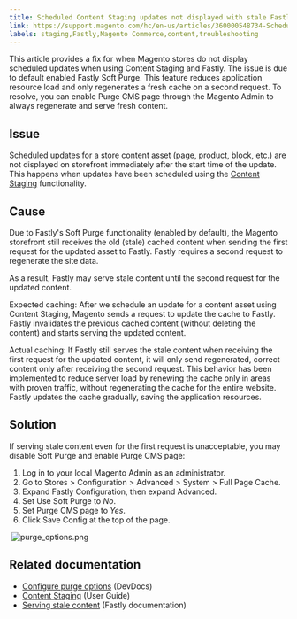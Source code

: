 ```yaml
---
title: Scheduled Content Staging updates not displayed with stale Fastly cache
link: https://support.magento.com/hc/en-us/articles/360000548734-Scheduled-Content-Staging-updates-not-displayed-with-stale-Fastly-cache
labels: staging,Fastly,Magento Commerce,content,troubleshooting
---
```


<p>This article provides a fix for when Magento stores do not display scheduled updates when using Content Staging and Fastly. The issue is due to default enabled Fastly Soft Purge. This feature reduces application resource load and only regenerates a fresh cache on a second request. To resolve, you can enable Purge CMS page through the Magento Admin to always regenerate and serve fresh content.</p>
<h2>Issue</h2>
<p>Scheduled updates for a store content asset (page, product, block, etc.) are not displayed on storefront immediately after the start time of the update. This happens when updates have been scheduled using the <a href="http://docs.magento.com/m2/ee/user_guide/cms/content-staging.html">Content Staging</a> functionality.</p>
<h2>Cause</h2>
<p>Due to Fastly's Soft Purge functionality (enabled by default), the Magento storefront still receives the old (stale) cached content when sending the first request for the updated asset to Fastly. Fastly requires a second request to regenerate the site data.</p>
<p>As a result, Fastly may serve stale content until the second request for the updated content.</p>
<p>Expected caching: After we schedule an update for a content asset using Content Staging, Magento sends a request to update the cache to Fastly. Fastly invalidates the previous cached content (without deleting the content) and starts serving the updated content.</p>
<p>Actual caching: If Fastly still serves the stale content when receiving the first request for the updated content, it will only send regenerated, correct content only after receiving the second request. This behavior has been implemented to reduce server load by renewing the cache only in areas with proven traffic, without regenerating the cache for the entire website. Fastly updates the cache gradually, saving the application resources.</p>
<h2>Solution</h2>
<p>If serving stale content even for the first request is unacceptable, you may disable Soft Purge and enable Purge CMS page:</p>
<ol>
<li>Log in to your local Magento Admin as an administrator.</li>
<li>Go to Stores &gt; Configuration &gt; Advanced &gt; System &gt; Full Page Cache.</li>
<li>Expand Fastly Configuration, then expand Advanced.</li>
<li>Set Use Soft Purge to <em>No</em>.</li>
<li>Set Purge CMS page to <em>Yes</em>.</li>
<li>Click Save Config at the top of the page.</li>
</ol>
<p> <img alt="purge_options.png" src="https://support.magento.com/hc/article_attachments/360000593874/purge_options.png"/></p>
<h2>Related documentation</h2>
<ul>
<li>
<a href="http://devdocs.magento.com/guides/v2.2/cloud/access-acct/fastly.html#purge">Configure purge options</a> (DevDocs)</li>
<li>
<a href="http://docs.magento.com/m2/ee/user_guide/cms/content-staging.html">Content Staging</a> (User Guide)</li>
<li>
<a href="https://docs.fastly.com/guides/performance-tuning/serving-stale-content">Serving stale content</a> (Fastly documentation)</li>
</ul>